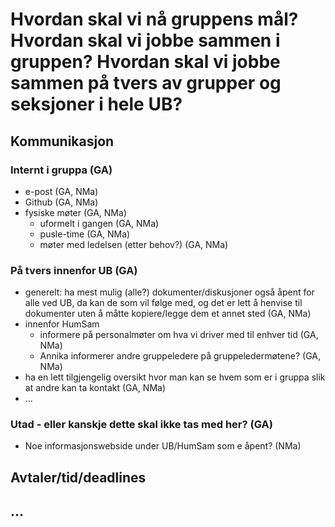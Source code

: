 # Hvordan skal vi nå gruppens mål? Hvordan skal vi jobbe sammen i gruppen? Hvordan skal vi jobbe sammen på tvers av grupper og seksjoner i hele UB?

## Kommunikasjon
### Internt i gruppa (GA)
- e-post (GA, NMa)
- Github (GA, NMa)
- fysiske møter (GA, NMa)
  - uformelt i gangen (GA, NMa)
  - pusle-time (GA, NMa)
  - møter med ledelsen (etter behov?) (GA, NMa)

### På tvers innenfor UB (GA)
- generelt: ha mest mulig (alle?) dokumenter/diskusjoner også åpent for alle ved UB, da kan de som vil følge med, og det er lett å henvise til dokumenter uten å måtte kopiere/legge dem et annet sted (GA, NMa)
- innenfor HumSam
  - informere på personalmøter om hva vi driver med til enhver tid (GA, NMa)
  - Annika informerer andre gruppeledere på gruppeledermøtene? (GA, NMa)
- ha en lett tilgjengelig oversikt hvor man kan se hvem som er i gruppa slik at andre kan ta kontakt (GA, NMa)
- ...

### Utad - eller kanskje dette skal ikke tas med her? (GA)
- Noe informasjonswebside under UB/HumSam som e åpent? (NMa)


## Avtaler/tid/deadlines

## …
